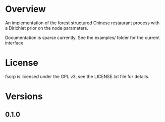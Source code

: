 # Overview

An implementation of the forest structured Chinese restaurant process with a Dirichlet prior on the node parameters.

Documentation is sparse currently.
See the examples/ folder for the current interface. 

# License

fscrp is licensed under the GPL v3, see the LICENSE.txt file for details.

# Versions

## 0.1.0
